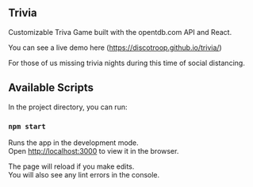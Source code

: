 ## Trivia

Customizable Triva Game built with the opentdb.com API and React.

You can see a live demo here (https://discotroop.github.io/trivia/)

For those of us missing trivia nights during this time of social distancing.

## Available Scripts

In the project directory, you can run:

### `npm start`

Runs the app in the development mode.<br />
Open [http://localhost:3000](http://localhost:3000) to view it in the browser.

The page will reload if you make edits.<br />
You will also see any lint errors in the console.
